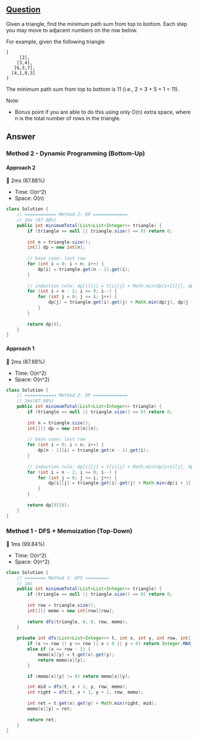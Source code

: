## [Question](https://leetcode.com/problems/triangle/)

Given a triangle, find the minimum path sum from top to bottom. Each step you may move to adjacent numbers on the row below.

For example, given the following triangle
```
[
     [2],
    [3,4],
   [6,5,7],
  [4,1,8,3]
]
```
The minimum path sum from top to bottom is 11 (i.e., 2 + 3 + 5 + 1 = 11).

Note:

- Bonus point if you are able to do this using only O(n) extra space, where n is the total number of rows in the triangle.

## Answer
### Method 2 - Dynamic Programming (Bottom-Up)
#### Approach 2
:rocket: 2ms (87.88%)
- Time: O(n^2)
- Space: O(n)
```java
class Solution {
    // ============ Method 2: DP =============
    // 2ms (87.88%)
    public int minimumTotal(List<List<Integer>> triangle) {
        if (triangle == null || triangle.size() == 0) return 0;
        
        int n = triangle.size();
        int[] dp = new int[n];
        
        // base case: last row
        for (int i = 0; i < n; i++) {
            dp[i] = triangle.get(n - 1).get(i);
        }
        
        // induction rule: dp[i][j] = t[i][j] + Math.min(dp[i+1][j], dp[i+1][j+1])
        for (int i = n - 2; i >= 0; i--) {
            for (int j = 0; j <= i; j++) {
                dp[j] = triangle.get(i).get(j) + Math.min(dp[j], dp[j + 1]);
            }
        }
        
        return dp[0];
    }
}
```
#### Approach 1
:rocket: 2ms (87.88%)
- Time: O(n^2)
- Space: O(n^2)
```java
class Solution {
    // ============ Method 2: DP =============
    // 2ms(87.88%)
    public int minimumTotal(List<List<Integer>> triangle) {
        if (triangle == null || triangle.size() == 0) return 0;
        
        int n = triangle.size();
        int[][] dp = new int[n][n];
        
        // base case: last row
        for (int i = 0; i < n; i++) {
            dp[n - 1][i] = triangle.get(n - 1).get(i);
        }
        
        // induction rule: dp[i][j] = t[i][j] + Math.min(dp[i+1][j], dp[i+1][j+1])
        for (int i = n - 2; i >= 0; i--) {
            for (int j = 0; j <= i; j++) {
                dp[i][j] = triangle.get(i).get(j) + Math.min(dp[i + 1][j], dp[i + 1][j+1]);
            }
        }
        
        return dp[0][0];
    }
}
```
### Method 1 - DFS + Memoization (Top-Down)
:rocket: 1ms (99.84%)
- Time:  O(n^2)
- Space: O(n^2)
```java
class Solution {
    // ======== Method 1: DFS =========
    // 1ms
    public int minimumTotal(List<List<Integer>> triangle) {
        if (triangle == null || triangle.size() == 0) return 0;
        
        int row = triangle.size();
        int[][] memo = new int[row][row];
        
        return dfs(triangle, 0, 0, row, memo);
    }
    
    private int dfs(List<List<Integer>> t, int x, int y, int row, int[][] memo) {
        if (x >= row || y >= row || x < 0 || y < 0) return Integer.MAX_VALUE;
        else if (x == row - 1) {
            memo[x][y] = t.get(x).get(y);    
            return memo[x][y];
        }

        if (memo[x][y] != 0) return memo[x][y];

        int mid = dfs(t, x + 1, y, row, memo);
        int right = dfs(t, x + 1, y + 1, row, memo);
        
        int ret = t.get(x).get(y) + Math.min(right, mid);
        memo[x][y] = ret;
        
        return ret;
    }
}
```
